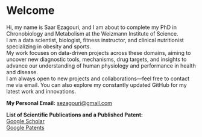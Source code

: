 # Welcome 

Hi, my name is Saar Ezagouri, and I am about to complete my PhD in Chronobiology and Metabolism at the Weizmann Institute of Science. <br>
I am a data scientist, biologist, fitness instructor, and clinical nutritionist specializing in obesity and sports. <br>
My work focuses on data-driven projects across these domains, aiming to uncover new diagnostic tools, mechanisms, drug targets, and insights to advance our understanding of human physiology and performance in health and disease. <br> 
I am always open to new projects and collaborations—feel free to contact me via email. You can also explore my constantly updated GitHub for my latest work and innovations.

**My Personal Email:** sezagouri@gmail.com

**List of Scientific Publications and a Published Patent:** <br>
[Google Scholar](https://scholar.google.com/citations?user=JC14QBAAAAAJ&hl=en) <br>
[Google Patents](https://patents.google.com/patent/US20240198099A1/fr)

<!--
**SaarEzagouri/SaarEzagouri** is a ✨ _special_ ✨ repository because its `README.md` (this file) appears on your GitHub profile.

Here are some ideas to get you started:

- 🔭 I’m currently working on ...
- 🌱 I’m currently learning ...
- 👯 I’m looking to collaborate on ...
- 🤔 I’m looking for help with ...
- 💬 Ask me about ...
- 📫 How to reach me: ...
- 😄 Pronouns: ...
- ⚡ Fun fact: ...
-->
